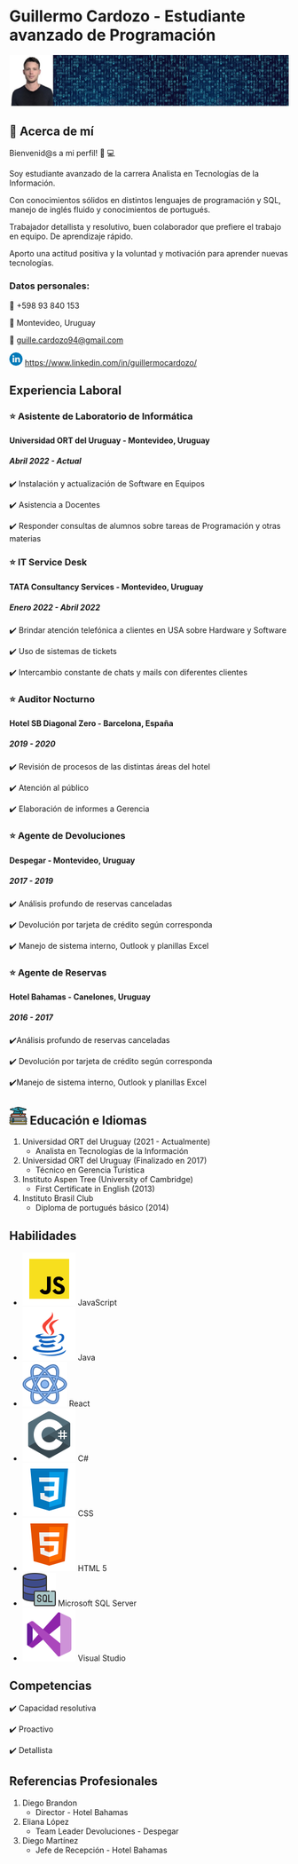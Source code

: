 # **Guillermo Cardozo - Estudiante avanzado de Programación**
![This is me](FotoGitHub.jpg)  
   
## :memo: **Acerca de mí**  
Bienvenid@s a mi perfil! :wave: :computer:

Soy estudiante avanzado de la carrera Analista en Tecnologías de la Información.

Con conocimientos sólidos en distintos lenguajes de programación y SQL, manejo de inglés fluido y conocimientos de portugués.

Trabajador detallista y resolutivo, buen colaborador que prefiere el trabajo en equipo. De aprendizaje rápido. 

Aporto una actitud positiva y la voluntad y motivación para aprender nuevas tecnologías.

### Datos personales:

   :iphone:  +598 93 840 153
   
   :round_pushpin:  Montevideo, Uruguay
   
   :e-mail:  guille.cardozo94@gmail.com

   ![Logo LinkedIn](linkedin.png)  https://www.linkedin.com/in/guillermocardozo/
   
## **Experiencia Laboral**

### :star: Asistente de Laboratorio de Informática
#### Universidad ORT del Uruguay - Montevideo, Uruguay
##### *Abril 2022 - Actual*
   :heavy_check_mark: Instalación y actualización de Software en Equipos
   
   :heavy_check_mark: Asistencia a Docentes
   
   :heavy_check_mark: Responder consultas de alumnos sobre tareas de Programación y otras materias

### :star: IT Service Desk
#### TATA Consultancy Services - Montevideo, Uruguay
##### *Enero 2022 - Abril 2022*
   :heavy_check_mark: Brindar atención telefónica a clientes en USA sobre Hardware y Software
   
   :heavy_check_mark: Uso de sistemas de tickets
   
   :heavy_check_mark: Intercambio constante de chats y mails con diferentes clientes

### :star: Auditor Nocturno
#### Hotel SB Diagonal Zero - Barcelona, España
##### *2019 - 2020*
   :heavy_check_mark: Revisión de procesos de las distintas áreas del hotel
   
   :heavy_check_mark: Atención al público
   
   :heavy_check_mark: Elaboración de informes a Gerencia

### :star: Agente de Devoluciones
#### Despegar - Montevideo, Uruguay
##### *2017 - 2019*
   :heavy_check_mark: Análisis profundo de reservas canceladas
   
   :heavy_check_mark: Devolución por tarjeta de crédito según corresponda
   
   :heavy_check_mark: Manejo de sistema interno, Outlook y planillas Excel

### :star: Agente de Reservas
#### Hotel Bahamas - Canelones, Uruguay
##### *2016 - 2017*
   :heavy_check_mark:Análisis profundo de reservas canceladas
   
   :heavy_check_mark: Devolución por tarjeta de crédito según corresponda
   
   :heavy_check_mark:Manejo de sistema interno, Outlook y planillas Excel

## ![Logo Educacion](educacion.png) **Educación e Idiomas**

1. Universidad ORT del Uruguay (2021 - Actualmente)
   - Analista en Tecnologías de la Información
2. Universidad ORT del Uruguay (Finalizado en 2017)
   - Técnico en Gerencia Turística
3. Instituto Aspen Tree (University of Cambridge)
   - First Certificate in English (2013)
4. Instituto Brasil Club
   - Diploma de portugués básico (2014)

## **Habilidades**

- ![Logo JS](icons8-javascript.svg) JavaScript
- ![Logo Java](icons8-java.svg) Java
- ![Logo React](icons8-react.svg) React
- ![Logo Csharp](icons8-c-sharp-logo.svg) C#
- ![Logo CSS](icons8-css3.svg) CSS
- ![Logo HTML](icons8-html-5.svg) HTML 5
- ![Logo SQL](icons8-sql-60.png) Microsoft SQL Server
- ![Logo Visual](icons8-visual-studio.svg) Visual Studio

## **Competencias**
   :heavy_check_mark: Capacidad resolutiva
   
   :heavy_check_mark: Proactivo
   
   :heavy_check_mark: Detallista

## **Referencias Profesionales**
1. Diego Brandon
    - Director - Hotel Bahamas
2. Eliana López
   - Team Leader Devoluciones - Despegar
3. Diego Martínez 
   - Jefe de Recepción - Hotel Bahamas
